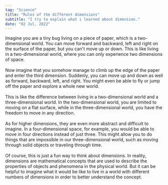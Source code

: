 ```yaml
---
tag: "Science"
title: "Rules of the different dimensions"
subtitle: "I try to explain what i learned about dimension."
date: "02 Jul, 2022"
---
```



Imagine you are a tiny bug living on a piece of paper, which is a two-dimensional world. You can move forward and backward, left and right on the surface of the paper, but you can't move up or down. This is like living in a two-dimensional world, where you can only experience two dimensions of space.
<br><br>
Now imagine that you somehow manage to climb up the edge of the paper and enter the third dimension. Suddenly, you can move up and down as well as forward, backward, left, and right. You might even be able to fly or jump off the paper and explore a whole new world.
<br><br>
This is like the difference between living in a two-dimensional world and a three-dimensional world. In the two-dimensional world, you are limited to moving on a flat surface, while in the three-dimensional world, you have the freedom to move in any direction.
<br><br>
As for higher dimensions, they are even more abstract and difficult to imagine. In a four-dimensional space, for example, you would be able to move in four directions instead of just three. This might allow you to do things that are impossible in our three-dimensional world, such as moving through solid objects or traveling through time.
<br><br>
Of course, this is just a fun way to think about dimensions. In reality, dimensions are mathematical concepts that are used to describe the properties of objects and phenomena in the physical world. But it can be helpful to imagine what it would be like to live in a world with different numbers of dimensions in order to better understand the concept.